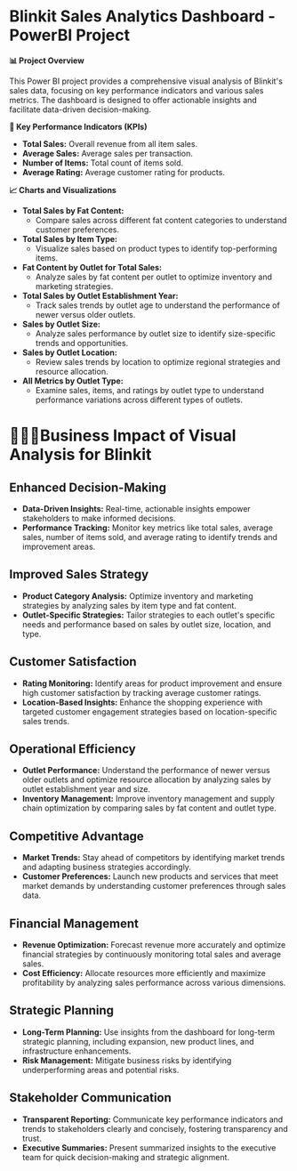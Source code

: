 # Blinkit Sales Analytics Dashboard - PowerBI Project

**📊 Project Overview**

This Power BI project provides a comprehensive visual analysis of Blinkit's sales data, focusing on key performance indicators and various sales metrics. The dashboard is designed to offer actionable insights and facilitate data-driven decision-making.

**🎯 Key Performance Indicators (KPIs)**

* **Total Sales:** Overall revenue from all item sales.
* **Average Sales:** Average sales per transaction.
* **Number of Items:** Total count of items sold.
* **Average Rating:** Average customer rating for products.

**📈 Charts and Visualizations**

* **Total Sales by Fat Content:**
  * Compare sales across different fat content categories to understand customer preferences.
* **Total Sales by Item Type:**
  * Visualize sales based on product types to identify top-performing items.
* **Fat Content by Outlet for Total Sales:**
  * Analyze sales by fat content per outlet to optimize inventory and marketing strategies.
* **Total Sales by Outlet Establishment Year:**
  * Track sales trends by outlet age to understand the performance of newer versus older outlets.
* **Sales by Outlet Size:**
  * Analyze sales performance by outlet size to identify size-specific trends and opportunities.
* **Sales by Outlet Location:**
  * Review sales trends by location to optimize regional strategies and resource allocation.
* **All Metrics by Outlet Type:**
  * Examine sales, items, and ratings by outlet type to understand performance variations across different types of outlets.


# 🧑🏻‍💻Business Impact of Visual Analysis for Blinkit

## Enhanced Decision-Making
* **Data-Driven Insights:** Real-time, actionable insights empower stakeholders to make informed decisions.
* **Performance Tracking:** Monitor key metrics like total sales, average sales, number of items sold, and average rating to identify trends and improvement areas.

## Improved Sales Strategy
* **Product Category Analysis:** Optimize inventory and marketing strategies by analyzing sales by item type and fat content.
* **Outlet-Specific Strategies:** Tailor strategies to each outlet's specific needs and performance based on sales by outlet size, location, and type.

## Customer Satisfaction
* **Rating Monitoring:** Identify areas for product improvement and ensure high customer satisfaction by tracking average customer ratings.
* **Location-Based Insights:** Enhance the shopping experience with targeted customer engagement strategies based on location-specific sales trends.

## Operational Efficiency
* **Outlet Performance:** Understand the performance of newer versus older outlets and optimize resource allocation by analyzing sales by outlet establishment year and size.
* **Inventory Management:** Improve inventory management and supply chain optimization by comparing sales by fat content and outlet type.

## Competitive Advantage
* **Market Trends:** Stay ahead of competitors by identifying market trends and adapting business strategies accordingly.
* **Customer Preferences:** Launch new products and services that meet market demands by understanding customer preferences through sales data.

## Financial Management
* **Revenue Optimization:** Forecast revenue more accurately and optimize financial strategies by continuously monitoring total sales and average sales.
* **Cost Efficiency:** Allocate resources more efficiently and maximize profitability by analyzing sales performance across various dimensions.

## Strategic Planning
* **Long-Term Planning:** Use insights from the dashboard for long-term strategic planning, including expansion, new product lines, and infrastructure enhancements.
* **Risk Management:** Mitigate business risks by identifying underperforming areas and potential risks.

## Stakeholder Communication
* **Transparent Reporting:** Communicate key performance indicators and trends to stakeholders clearly and concisely, fostering transparency and trust.
* **Executive Summaries:** Present summarized insights to the executive team for quick decision-making and strategic alignment.




